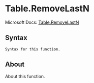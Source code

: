 ---
---

# Table.RemoveLastN

Microsoft Docs: [Table.RemoveLastN](https://docs.microsoft.com/en-us/powerquery-m/table-removelastn)

## Syntax

```powerquery-m
Syntax for this function.
```

## About

About this function.

